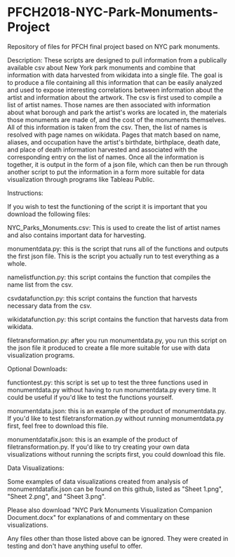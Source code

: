 # PFCH2018-NYC-Park-Monuments-Project
Repository of files for PFCH final project based on NYC park monuments.


Description:
These scripts are designed to pull information from a publically available csv about New York park
monuments and combine that information with data harvested from wikidata into a single file. The goal is to 
produce a file containing all this information that can be easily analyzed and used to expose interesting correlations 
between information about the artist and information about the artwork. The csv is first used to compile a list 
of artist names. Those names are then associated with information about what borough and park the artist's works are 
located in, the materials those monuments are made of, and the cost of the monuments themselves. All 
of this information is taken from the csv. Then, the list of names is resolved with page names on
wikidata. Pages that match based on name, aliases, and occupation have the artist's birthdate, birthplace,
death date, and place of death information harvested and associated with the corresponding entry on the 
list of names. Once all the information is together, it is output in the form of a json file, which can
then be run through another script to put the information in a form more suitable for data visualization
through programs like Tableau Public.



Instructions:

If you wish to test the functioning of the script it is important that you download the following files:

NYC_Parks_Monuments.csv: This is used to create the list of artist names and also contains important data
for harvesting.

monumentdata.py: this is the script that runs all of the functions and outputs the first json file. This
is the script you actually run to test everything as a whole.

namelistfunction.py: this script contains the function that compiles the name list from the csv.

csvdatafunction.py: this script contains the function that harvests necessary data from the csv.

wikidatafunction.py: this script contains the function that harvests data from wikidata.

filetransformation.py: after you run monumentdata.py, you run this script on the json file it produced
to create a file more suitable for use with data visualization programs.



Optional Downloads:

functiontest.py: this script is set up to test the three functions used in monumentdata.py without having
to run monumentdata.py every time. It could be useful if you'd like to test the functions yourself.

monumentdata.json: this is an example of the product of monumentdata.py. If you'd like to test 
filetransformation.py without running monumentdata.py first, feel free to download this file.

monumentdatafix.json: this is an example of the product of filetransformation.py. If you'd like to try
creating your own data visualizations without running the scripts first, you could download this file.



Data Visualizations:

Some examples of data visualizations created from analysis of monumentdatafix.json can be found on this github, 
listed as "Sheet 1.png", "Sheet 2.png", and "Sheet 3.png". 

Please also download "NYC Park Monuments Visualization Companion Document.docx" for explanations of and commentary 
on these visualizations.



Any files other than those listed above can be ignored. They were created in testing and don't have anything useful
to offer.
